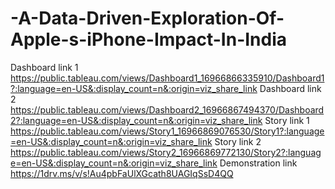 # -A-Data-Driven-Exploration-Of-Apple-s-iPhone-Impact-In-India
Dashboard link 1 https://public.tableau.com/views/Dashboard1_16966866335910/Dashboard1?:language=en-US&:display_count=n&:origin=viz_share_link
Dashboard link 2 https://public.tableau.com/views/Dashboard2_16966867494370/Dashboard2?:language=en-US&:display_count=n&:origin=viz_share_link
Story link 1 https://public.tableau.com/views/Story1_16966869076530/Story1?:language=en-US&:display_count=n&:origin=viz_share_link
Story link 2 https://public.tableau.com/views/Story2_16966869772130/Story2?:language=en-US&:display_count=n&:origin=viz_share_link
Demonstration link https://1drv.ms/v/s!Au4pbFaUlXGcath8UAGIqSsD4QQ
